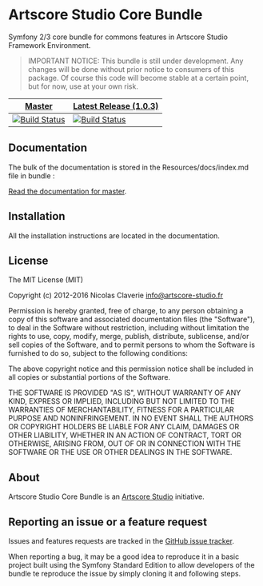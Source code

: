 # Artscore Studio Core Bundle

Symfony 2/3 core bundle for commons features in Artscore Studio Framework Environment.

> IMPORTANT NOTICE: This bundle is still under development. Any changes will be done without prior notice to consumers of this package. Of course this code will become stable at a certain point, but for now, use at your own risk.

| [Master](https://github.com/artscorestudio/core-bundle) | [Latest Release (1.0.3)](https://github.com/artscorestudio/core-bundle/releases/tag/1.0.3) |
| ------ | -------------- |
| [![Build Status](https://travis-ci.org/artscorestudio/core-bundle.svg?branch=master)](https://travis-ci.org/artscorestudio/core-bundle) | [![Build Status](https://travis-ci.org/artscorestudio/core-bundle.svg?branch=1.0.3)](https://travis-ci.org/artscorestudio/core-bundle) |

## Documentation

The bulk of the documentation is stored in the Resources/docs/index.md file in bundle :

[Read the documentation for master](https://github.com/artscorestudio/core-bundle/blob/master/Resources/doc/index.md).


## Installation

All the installation instructions are located in the documentation.

## License

The MIT License (MIT)

Copyright (c) 2012-2016 Nicolas Claverie <info@artscore-studio.fr>

Permission is hereby granted, free of charge, to any person obtaining a copy of
this software and associated documentation files (the "Software"), to deal in
the Software without restriction, including without limitation the rights to
use, copy, modify, merge, publish, distribute, sublicense, and/or sell copies of
the Software, and to permit persons to whom the Software is furnished to do so,
subject to the following conditions:

The above copyright notice and this permission notice shall be included in all
copies or substantial portions of the Software.

THE SOFTWARE IS PROVIDED "AS IS", WITHOUT WARRANTY OF ANY KIND, EXPRESS OR
IMPLIED, INCLUDING BUT NOT LIMITED TO THE WARRANTIES OF MERCHANTABILITY, FITNESS
FOR A PARTICULAR PURPOSE AND NONINFRINGEMENT. IN NO EVENT SHALL THE AUTHORS OR
COPYRIGHT HOLDERS BE LIABLE FOR ANY CLAIM, DAMAGES OR OTHER LIABILITY, WHETHER
IN AN ACTION OF CONTRACT, TORT OR OTHERWISE, ARISING FROM, OUT OF OR IN
CONNECTION WITH THE SOFTWARE OR THE USE OR OTHER DEALINGS IN THE SOFTWARE.

## About

Artscore Studio Core Bundle is an [Artscore Studio](http://www.artscore-studio.fr) initiative.

## Reporting an issue or a feature request

Issues and features requests are tracked in the [GitHub issue tracker](https://github.com/artscorestudio/core-bundle/issues).

When reporting a bug, it may be a good idea to reproduce it in a basic project built using the Symfony Standard Edition to allow developers of the bundle te reproduce the issue by simply cloning it and following steps.
